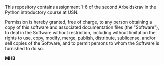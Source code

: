 This repository contains assignment 1-6 of the second Arbeidskrav in the Python introductory course at USN.

Permission is hereby granted, free of charge, to any person obtaining a copy of this software and associated documentation files (the "Software"), to deal in the Software without restriction, including without limitation the rights to use, copy, modify, merge, publish, distribute, sublicense, and/or sell copies of the Software, and to permit persons to whom the Software is furnished to do so. 

**********************************MHB**********************************

